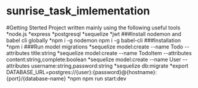# sunrise_task_imlementation
#Getting Sterted
Project written mainly using the following useful tools 
*node.js
*express
*postgresql
*sequelize
*jwt
###Install nodemon and babel cli globally
*npm i -g nodemon npm i -g babel-cli
###Installation
*npm i
###Run model migrations
*sequelize model:create --name Todo --attributes title:string
*sequelize model:create --name TodoItem --attributes content:string,complete:boolean
*sequelize model:create --name User --attributes username:string,password:string
*sequelize db:migrate
*export DATABASE_URL=postgres://{user}:{password}@{hostname}:{port}/{database-name}
*npm npm run start:dev

